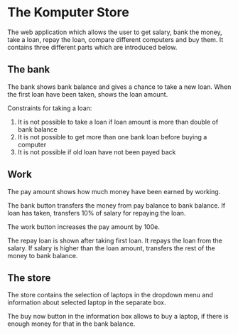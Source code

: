 # The Komputer Store

The web application which allows the user to get salary, bank the money, take a loan, repay the loan, compare different computers and buy them. It contains three different parts which are introduced below.

## The bank

The bank shows bank balance and gives a chance to take a new loan. When the first loan have been taken, shows the loan amount.

Constraints for taking a loan:
1. It is not possible to take a loan if loan amount is more than double of bank balance
2. It is not possible to get more than one bank loan before buying a computer
3. It is not possible if old loan have not been payed back


## Work
The pay amount shows how much money have been earned by working. 

The bank button transfers the money from pay balance to bank balance. If loan has taken, transfers 10% of salary for repaying the loan.

The work button increases the pay amount by 100e. 

The repay loan is shown after taking first loan. It repays the loan from the salary. If salary is higher than the loan amount, transfers the rest of the money to bank balance.

## The store

The store contains the selection of laptops in the dropdown menu and information about selected laptop in the separate box. 

The buy now button in the information box allows to buy a laptop, if there is enough money for that in the bank balance.